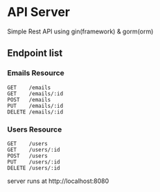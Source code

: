 # API Server

Simple Rest API using gin(framework) & gorm(orm)

## Endpoint list

### Emails Resource

```
GET    /emails
GET    /emails/:id
POST   /emails
PUT    /emails/:id
DELETE /emails/:id
```

### Users Resource

```
GET    /users
GET    /users/:id
POST   /users
PUT    /users/:id
DELETE /users/:id
```

server runs at http://localhost:8080
